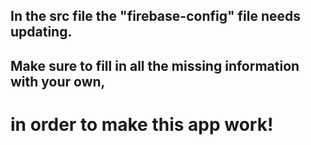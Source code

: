 ## In the src file the "firebase-config" file needs updating.

## Make sure to fill in all the missing information with your own, 
# in order to make this app work!
